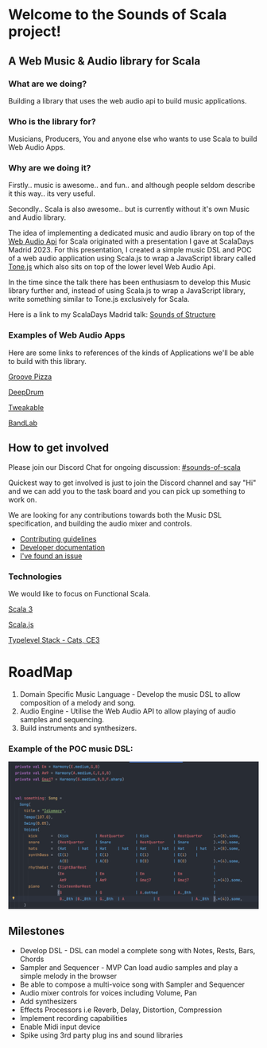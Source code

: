 # Welcome to the Sounds of Scala project!


## A Web Music & Audio library for Scala

### What are we doing?
Building a library that uses the web audio api to build music applications. 

### Who is the library for?
Musicians, Producers, You and anyone else who wants to use Scala to build Web Audio Apps.

### Why are we doing it?
Firstly.. music is awesome.. and fun.. and although people seldom describe it this way.. its very useful. 

Secondly.. Scala is also awesome.. but is currently without it's own Music and Audio library.

The idea of implementing a dedicated music and audio library on top of the [Web Audio Api](https://developer.mozilla.org/en-US/docs/Web/API/Web_Audio_API) for Scala originated with a presentation I gave at ScalaDays Madrid 2023.
For this presentation, I created a simple music DSL and POC of a web audio application using Scala.js to wrap a JavaScript library called [Tone.js](https://tonejs.github.io/) which also sits on top of the lower level Web Audio Api. 

In the time since the talk there has been enthusiasm to develop this Music library further and, instead of using Scala.js to wrap a JavaScript library, write something similar to Tone.js exclusively for Scala. 

Here is a link to my ScalaDays Madrid talk: [Sounds of Structure](https://www.youtube.com/watch?v=L4rf_QUD7nw&t=253s)


### Examples of Web Audio Apps

Here are some links to references of the kinds of Applications we'll be able to build with this library.

[Groove Pizza](https://apps.musedlab.org/groovepizza/?museid=g-ynenctF&)

[DeepDrum](https://gogulilango.com/software/deep-drum)

[Tweakable](https://tweakable.org/)

[BandLab](https://www.bandlab.com/)


## How to get involved

Please join our Discord Chat for ongoing discussion: [#sounds-of-scala](https://discord.gg/g2vYRAUjVW)

Quickest way to get involved is just to join the Discord channel and say "Hi" and we can add you to the task board and you can pick up something to work on. 

We are looking for any contributions towards both the Music DSL specification, and building the audio mixer and controls.

* [Contributing guidelines](./CONTRIBUTING.md)
* [Developer documentation](./DEVELOPING.md)
* [I've found an issue](https://github.com/paulclearscore/sounds-of-scala/issues)

### Technologies

We would like to focus on Functional Scala.

[Scala 3](https://scala-lang.org/api/3.x/)

[Scala.js](https://www.scala-js.org/)

[Typelevel Stack - Cats, CE3](https://typelevel.org/)

# RoadMap
1. Domain Specific Music Language - Develop the music DSL to allow composition of a melody and song.
2. Audio Engine - Utilise the Web Audio API to allow playing of audio samples and sequencing.
3. Build instruments and synthesizers.

### Example of the POC music DSL:

![dsl-example.png](dsl-example.png)

## Milestones
- Develop DSL - DSL can model a complete song with Notes, Rests, Bars, Chords
- Sampler and Sequencer - MVP Can load audio samples and play a simple melody in the browser
- Be able to compose a multi-voice song with Sampler and Sequencer
- Audio mixer controls for voices including Volume, Pan
- Add synthesizers
- Effects Processors i.e Reverb, Delay, Distortion, Compression
- Implement recording capabilities
- Enable Midi input device
- Spike using 3rd party plug ins and sound libraries

